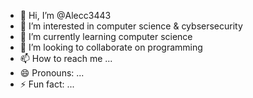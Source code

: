 - 👋 Hi, I’m @Alecc3443
- 👀 I’m interested in computer science & cybsersecurity
- 🌱 I’m currently learning computer science
- 💞️ I’m looking to collaborate on programming
- 📫 How to reach me ...
- 😄 Pronouns: ...
- ⚡ Fun fact: ...

<!---
Alecc3443/Alecc3443 is a ✨ special ✨ repository because its `README.md` (this file) appears on your GitHub profile.
You can click the Preview link to take a look at your changes.
--->
